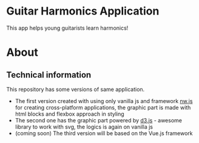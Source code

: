 # Guitar Harmonics Application
This app helps young guitarists learn harmonics!

# About

## Technical information

This repository has some versions of same application.
* The first version created with using only vanilla js and framework [nw.js](https://nwjs.io/) for creating cross-platform applications, the graphic part is made with html blocks and flexbox approach in styling
* The second one has the graphic part powered by [d3.js](https://d3js.org/) - awesome library to work with svg, the logics is again on vanilla js
* (coming soon) The third version will be based on the Vue.js framework
